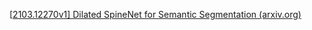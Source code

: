 [[2103.12270v1\] Dilated SpineNet for Semantic Segmentation (arxiv.org)](https://arxiv.org/abs/2103.12270v1)